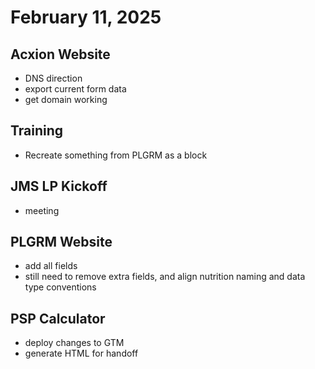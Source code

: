 # February 11, 2025

## Acxion Website
- DNS direction
- export current form data
- get domain working

## Training
- Recreate something from PLGRM as a block

## JMS LP Kickoff
- meeting

## PLGRM Website
- add all fields
- still need to remove extra fields, and align nutrition naming and data type conventions

## PSP Calculator
- deploy changes to GTM
- generate HTML for handoff